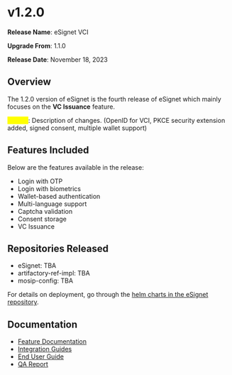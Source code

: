 # v1.2.0

**Release Name**: eSignet VCI

**Upgrade From**: 1.1.0

**Release Date**: November 18, 2023

## Overview

The 1.2.0 version of eSignet is the fourth release of eSignet which mainly focuses on the **VC Issuance** feature.

<mark style="color:yellow;">To Add</mark>: Description of changes. (OpenID for VCI, PKCE security extension added, signed consent, multiple wallet support)



## Features Included

Below are the features available in the release:

* Login with OTP
* Login with biometrics
* Wallet-based authentication
* Multi-language support
* Captcha validation
* Consent storage
* VC Issuance

## Repositories Released

* eSignet: TBA
* artifactory-ref-impl: TBA
* mosip-config: TBA

For details on deployment, go through the [helm charts in the eSignet repository](https://github.com/mosip/esignet/tree/v1.1.0/helm).

## Documentation

* [Feature Documentation](../../overview/features/)
* [Integration Guides](../../integration/)
* [End User Guide](../../end-user-guide/)
* [QA Report](test-report/)
